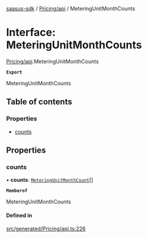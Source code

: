 [saasus-sdk](../README.md) / [Pricing/api](../modules/Pricing_api.md) / MeteringUnitMonthCounts

# Interface: MeteringUnitMonthCounts

[Pricing/api](../modules/Pricing_api.md).MeteringUnitMonthCounts

**`Export`**

MeteringUnitMonthCounts

## Table of contents

### Properties

- [counts](Pricing_api.MeteringUnitMonthCounts.md#counts)

## Properties

### counts

• **counts**: [`MeteringUnitMonthCount`](Pricing_api.MeteringUnitMonthCount.md)[]

**`Memberof`**

MeteringUnitMonthCounts

#### Defined in

[src/generated/Pricing/api.ts:226](https://github.com/saasus-platform/saasus-sdk-javascript/blob/2c78b0a/src/generated/Pricing/api.ts#L226)
